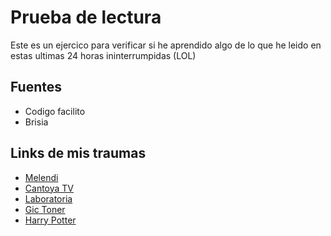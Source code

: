# Prueba de lectura

Este es un ejercico para verificar si he aprendido algo de lo que he leido en estas ultimas 24 horas ininterrumpidas (LOL)

## Fuentes

- Codigo facilito
- Brisia

## Links de mis traumas
- [Melendi](https://www.melendioficial.com/) 
- [Cantoya TV](https://es-la.facebook.com/pages/category/TV-Channel/Cantoya-TV-1375934032644253/)
- [Laboratoria](http://www.laboratoria.la/)
- [Gic Toner](http://gictoner.mx/)
- [Harry Potter](https://www.pottermore.com/)